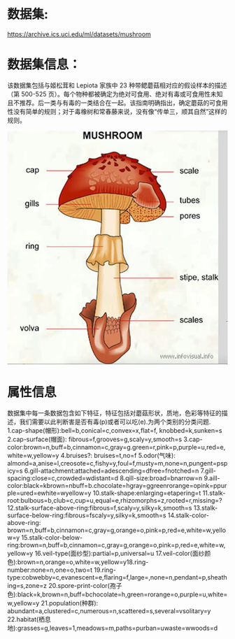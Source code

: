 # 数据集:
https://archive.ics.uci.edu/ml/datasets/mushroom

# 数据集信息：
该数据集包括与姬松茸和 Lepiota 家族中 23 种带鳃蘑菇相对应的假设样本的描述（第 500-525 页）。每个物种都被确定为绝对可食用、绝对有毒或可食用性未知且不推荐。后一类与有毒的一类结合在一起。该指南明确指出，确定蘑菇的可食用性没有简单的规则；对于毒橡树和常春藤来说，没有像“传单三，顺其自然”这样的规则。

![bushroom](image\bushroom.jpg)

# 属性信息
数据集中每一条数据包含如下特征，特征包括对蘑菇形状，质地，色彩等特征的描述，我们需要以此判断害是否有毒(p)或者可以吃(e).为两个类别的分类问题.
1.cap-shape(帽形):bell=b,conical=c,convex=x,flat=f, knobbed=k,sunken=s
2.cap-surface(帽面): fibrous=f,grooves=g,scaly=y,smooth=s
3.cap-color:brown=n,buff=b,cinnamon=c,gray=g.green=r,pink=p,purple=u,red=e,white=w,yellow=y
4.bruises?: bruises=t,no=f
5.odor(气味): almond=a,anise=l,creosote=c,fishy=y,foul=f,musty=m,none=n,pungent=pspicy=s
6.gill-attachment:attached=adescending=dfree=fnotched=n
7.gill-spacing:close=c,crowded=wdistant=d
8.qill-size:broad=bnarrow=n
9.aill-color:black=kbrown=nbuff=b.chocolate=hgray=ggreenrorange=opink=ppurple=ured=ewhite=wyellow=y 
10.stalk-shape:enlarging=etapering=t
11.stalk-root:bulbous=b,club=c,cup=u,equal=e,rhizomorphs=z,rooted=r,missing=?
12.stalk-surface-above-ring:fibrous=f,scaly=y,silky=k,smooth=s
13.stalk-surface-below-ring:fibrous=fscaly=y,silky=k,smooth=s
14.stalk-color-above-ring: brown=n,buff=b,cinnamon=c,gray=g,orange=o,pink=p,red=e,white=w,yellow=y
15.stalk-color-below-ring:brown=n,buff=b,cinnamon=c,gray=g,orange=o,pink=p,red=e,white=w,yellow=y
16.veil-type(面纱型):partial=p,universal=u
17.veil-color(面纱颜色):brown=n,orange=o,white=w,yellow=y18.ring-number:none=n,one=o,two=t
19.ring-type:cobwebby=c,evanescent=e,flaring=f,large=,none=n,pendant=p,sheathing=s,zone=z
20.spore-print-color(孢子色):black=k,brown=n,buff=bchocolate=h,green=rorange=o,purple=u,white=w,yellow=y
21.population(种群): abundant=a,clustered=c,numerous=n,scattered=s,several=vsolitary=y
22.habitat(栖息地):grasses=g,leaves=1,meadows=m,paths=purban=uwaste=wwoods=d